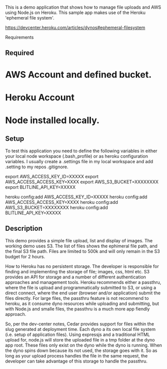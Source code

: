 This is a demo application that shows how to manage file uploads and AWS using Node.js on Heroku.
This sample app makes use of the Heroku 'ephemeral file system'.

https://devcenter.heroku.com/articles/dynos#ephemeral-filesystem

Requirements

## Required

# AWS Account and defined bucket.
# Heroku Account
# Node installed locally.

## Setup
To test this application you need to define the following variables in either your 
local node workspace (.bash_profile) or as heroku configuration variables. I usually
create a .settings file in my local workspace and add .setting to my repos .gitignore.

  export AWS_ACCESS_KEY_ID=XXXXX
  export AWS_ACCESS_ACCESS_KEY=XXXX
  export AWS_S3_BUCKET=XXXXXXXX
  export BLITLINE_API_KEY=XXXXX

  heroku config:add AWS_ACCESS_KEY_ID=XXXXX
  heroku config:add AWS_ACCESS_ACCESS_KEY=XXXX
  heroku config:add AWS_S3_BUCKET=XXXXXXXX
  heroku config:add BLITLINE_API_KEY=XXXXX

## Description
This demo provides a simple file upload, list and display of images. The working demo uses S3. 
The list of files shows the ephimeral file path, and the final S3 file path. Files are limited
to 500k and will only remain in the S3 budget for 2 hours. 

How to
Heroku has no persistent storage. The developer is responsible for finding and implementing
the storage of file; images, css, html etc. S3 provides an API for storage and a number of 
different authentication approaches and management tools. Heroku recommends either a passthru,
where the file is upload and programmatically submitted to S3, or using a direct connect, where
the end user (browser and/or application) submit the files directly. For large files, the passthru
feature is not recommend to heroku, as it consume dyno resources while uploading and submitting, 
but with Node.js and smalle files, the passthru is a much more app fiendly approach. 

So, per the dev-center notes, Cedar provides support for files within the slug generated at deployment
time. Each dyno a its own local file system (i.e. setup of application files). Using expressjs 
and a traditional HTML upload for, node.js will store the uploaded file in a tmp folder at the dyno 
app root. These files only exist on the dyno while the dyno is running. When the dyno spins down
because its not used, the storage goes with it. So as long as your upload process handles the file
in the same request, the developer can take advantage of this storage to handle the passthru. 

